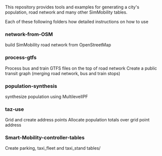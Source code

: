 This repository provides tools and examples for generating a city's population,
road network and many other SimMobility tables.

Each of these following folders how detailed instructions on how to use

### network-from-OSM
  build SimMobility road network from OpenStreetMap
### process-gtfs
  Process bus and train GTFS files on the top of road network
  Create a public transit graph (merging road network, bus and train stops)
### population-synthesis
  synthesize population using MultilevelIPF
### taz-use
  Grid and create address points
  Allocate population totals over grid point address
### Smart-Mobility-controller-tables
  Create parking, taxi_fleet and taxi_stand tables/
